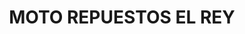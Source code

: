---
title: "MOTO REPUESTOS EL REY"
url: /cucuta/moto-repuestos-el-rey/
shop: reparación de automóviles
---